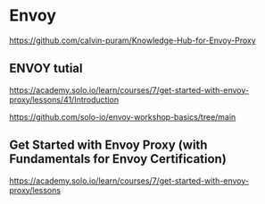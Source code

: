 # Envoy

https://github.com/calvin-puram/Knowledge-Hub-for-Envoy-Proxy      




## ENVOY tutial
https://academy.solo.io/learn/courses/7/get-started-with-envoy-proxy/lessons/41/Introduction   

https://github.com/solo-io/envoy-workshop-basics/tree/main   

## Get Started with Envoy Proxy (with Fundamentals for Envoy Certification) 
https://academy.solo.io/learn/courses/7/get-started-with-envoy-proxy/lessons       
